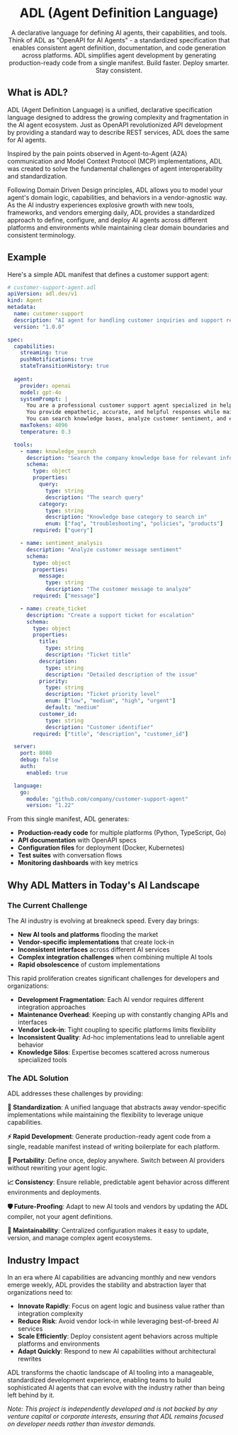 <div align="center">

# ADL (Agent Definition Language)

A declarative language for defining AI agents, their capabilities, and tools. Think of ADL as "OpenAPI for AI Agents" - a standardized specification that enables consistent agent definition, documentation, and code generation across platforms. ADL simplifies agent development by generating production-ready code from a single manifest. Build faster. Deploy smarter. Stay consistent.

</div>

## What is ADL?

ADL (Agent Definition Language) is a unified, declarative specification language designed to address the growing complexity and fragmentation in the AI agent ecosystem. Just as OpenAPI revolutionized API development by providing a standard way to describe REST services, ADL does the same for AI agents. 

Inspired by the pain points observed in Agent-to-Agent (A2A) communication and Model Context Protocol (MCP) implementations, ADL was created to solve the fundamental challenges of agent interoperability and standardization.

Following Domain Driven Design principles, ADL allows you to model your agent's domain logic, capabilities, and behaviors in a vendor-agnostic way. As the AI industry experiences explosive growth with new tools, frameworks, and vendors emerging daily, ADL provides a standardized approach to define, configure, and deploy AI agents across different platforms and environments while maintaining clear domain boundaries and consistent terminology.

## Example

Here's a simple ADL manifest that defines a customer support agent:

```yaml
# customer-support-agent.adl
apiVersion: adl.dev/v1
kind: Agent
metadata:
  name: customer-support
  description: "AI agent for handling customer inquiries and support requests"
  version: "1.0.0"

spec:
  capabilities:
    streaming: true
    pushNotifications: true
    stateTransitionHistory: true
  
  agent:
    provider: openai
    model: gpt-4o
    systemPrompt: |
      You are a professional customer support agent specialized in helping customers with their inquiries and issues.
      You provide empathetic, accurate, and helpful responses while maintaining a professional tone.
      You can search knowledge bases, analyze customer sentiment, and escalate issues when necessary.
    maxTokens: 4096
    temperature: 0.3

  tools:
    - name: knowledge_search
      description: "Search the company knowledge base for relevant information"
      schema:
        type: object
        properties:
          query:
            type: string
            description: "The search query"
          category:
            type: string
            description: "Knowledge base category to search in"
            enum: ["faq", "troubleshooting", "policies", "products"]
        required: ["query"]

    - name: sentiment_analysis
      description: "Analyze customer message sentiment"
      schema:
        type: object
        properties:
          message:
            type: string
            description: "The customer message to analyze"
        required: ["message"]

    - name: create_ticket
      description: "Create a support ticket for escalation"
      schema:
        type: object
        properties:
          title:
            type: string
            description: "Ticket title"
          description:
            type: string
            description: "Detailed description of the issue"
          priority:
            type: string
            description: "Ticket priority level"
            enum: ["low", "medium", "high", "urgent"]
            default: "medium"
          customer_id:
            type: string
            description: "Customer identifier"
        required: ["title", "description", "customer_id"]

  server:
    port: 8080
    debug: false
    auth:
      enabled: true

  language:
    go:
      module: "github.com/company/customer-support-agent"
      version: "1.22"
```

From this single manifest, ADL generates:
- **Production-ready code** for multiple platforms (Python, TypeScript, Go)
- **API documentation** with OpenAPI specs
- **Configuration files** for deployment (Docker, Kubernetes)
- **Test suites** with conversation flows
- **Monitoring dashboards** with key metrics

## Why ADL Matters in Today's AI Landscape

### The Current Challenge

The AI industry is evolving at breakneck speed. Every day brings:
- **New AI tools and platforms** flooding the market
- **Vendor-specific implementations** that create lock-in
- **Inconsistent interfaces** across different AI services
- **Complex integration challenges** when combining multiple AI tools
- **Rapid obsolescence** of custom implementations

This rapid proliferation creates significant challenges for developers and organizations:
- **Development Fragmentation**: Each AI vendor requires different integration approaches
- **Maintenance Overhead**: Keeping up with constantly changing APIs and interfaces
- **Vendor Lock-in**: Tight coupling to specific platforms limits flexibility
- **Inconsistent Quality**: Ad-hoc implementations lead to unreliable agent behavior
- **Knowledge Silos**: Expertise becomes scattered across numerous specialized tools

### The ADL Solution

ADL addresses these challenges by providing:

**🎯 Standardization**: A unified language that abstracts away vendor-specific implementations while maintaining the flexibility to leverage unique capabilities.

**⚡ Rapid Development**: Generate production-ready agent code from a single, readable manifest instead of writing boilerplate for each platform.

**🔄 Portability**: Define once, deploy anywhere. Switch between AI providers without rewriting your agent logic.

**📈 Consistency**: Ensure reliable, predictable agent behavior across different environments and deployments.

**🛡️ Future-Proofing**: Adapt to new AI tools and vendors by updating the ADL compiler, not your agent definitions.

**🔧 Maintainability**: Centralized configuration makes it easy to update, version, and manage complex agent ecosystems.

## Industry Impact

In an era where AI capabilities are advancing monthly and new vendors emerge weekly, ADL provides the stability and abstraction layer that organizations need to:

- **Innovate Rapidly**: Focus on agent logic and business value rather than integration complexity
- **Reduce Risk**: Avoid vendor lock-in while leveraging best-of-breed AI services
- **Scale Efficiently**: Deploy consistent agent behaviors across multiple platforms and environments
- **Adapt Quickly**: Respond to new AI capabilities without architectural rewrites

ADL transforms the chaotic landscape of AI tooling into a manageable, standardized development experience, enabling teams to build sophisticated AI agents that can evolve with the industry rather than being left behind by it.

*Note: This project is independently developed and is not backed by any venture capital or corporate interests, ensuring that ADL remains focused on developer needs rather than investor demands.*
